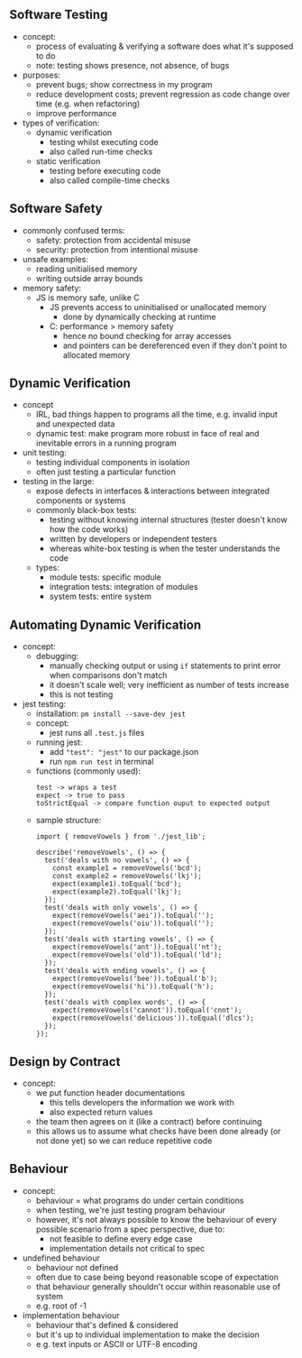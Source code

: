 Software Testing
-
- concept:
  - process of evaluating & verifying a software does what it's supposed to do
  - note: testing shows presence, not absence, of bugs
- purposes:
  - prevent bugs; show correctness in my program
  - reduce development costs; prevent regression as code change over time (e.g. when refactoring)
  - improve performance
- types of verification:
  - dynamic verification
    - testing whilst executing code
    - also called run-time checks
  - static verification
    - testing before executing code
    - also called compile-time checks

Software Safety
-
- commonly confused terms:
  - safety: protection from accidental misuse
  - security: protection from intentional misuse
- unsafe examples:
  - reading unitialised memory
  - writing outside array bounds
- memory safety:
  - JS is memory safe, unlike C
    - JS prevents access to uninitialised or unallocated memory
      - done by dynamically checking at runtime
    - C: performance > memory safety
      - hence no bound checking for array accesses
      - and pointers can be dereferenced even if they don't point to allocated memory

Dynamic Verification
-
- concept
  - IRL, bad things happen to programs all the time, e.g. invalid input and unexpected data
  - dynamic test: make program more robust in face of real and inevitable errors in a running program
- unit testing:
  - testing individual components in isolation
  - often just testing a particular function
- testing in the large:
  - expose defects in interfaces & interactions between integrated components or systems
  - commonly black-box tests:
    - testing without knowing internal structures (tester doesn't know how the code works)
    - written by developers or independent testers
    - whereas white-box testing is when the tester understands the code
  - types:
    - module tests: specific module
    - integration tests: integration of modules
    - system tests: entire system

Automating Dynamic Verification
-
- concept:
  - debugging:
    - manually checking output or using `if` statements to print error when comparisons don't match
    - it doesn't scale well; very inefficient as number of tests increase
    - this is not testing
- jest testing:
  - installation: `pm install --save-dev jest`
  - concept:
    - jest runs all `.test.js` files
  - running jest:
    - add `"test": "jest"` to our package.json
    - run `npm run test` in terminal
  - functions (commonly used):
    ```
    test -> wraps a test
    expect -> true to pass
    toStrictEqual -> compare function ouput to expected output
    ```
  - sample structure:
    ```
    import { removeVowels } from './jest_lib';
    
    describe('removeVowels', () => {
      test('deals with no vowels', () => {
        const example1 = removeVowels('bcd');
        const example2 = removeVowels('lkj');
        expect(example1).toEqual('bcd');
        expect(example2).toEqual('lkj');
      });
      test('deals with only vowels', () => {
        expect(removeVowels('aei')).toEqual('');
        expect(removeVowels('oiu')).toEqual('');
      });
      test('deals with starting vowels', () => {
        expect(removeVowels('ant')).toEqual('nt');
        expect(removeVowels('old')).toEqual('ld');
      });
      test('deals with ending vowels', () => {
        expect(removeVowels('bee')).toEqual('b');
        expect(removeVowels('hi')).toEqual('h');
      });
      test('deals with complex words', () => {
        expect(removeVowels('cannot')).toEqual('cnnt');
        expect(removeVowels('delicious')).toEqual('dlcs');
      });
    });
    ```

Design by Contract
-
- concept:
  - we put function header documentations
    - this tells developers the information we work with
    - also expected return values
  - the team then agrees on it (like a contract) before continuing
  - this allows us to assume what checks have been done already (or not done yet) so we can reduce repetitive code

Behaviour
-
- concept:
  - behaviour = what programs do under certain conditions
  - when testing, we're just testing program behaviour
  - however, it's not always possible to know the behaviour of every possible scenario from a spec perspective, due to:
    - not feasible to define every edge case
    - implementation details not critical to spec
- undefined behaviour
  - behaviour not defined
  - often due to case being beyond reasonable scope of expectation
  - that behaviour generally shouldn't occur within reasonable use of system
  - e.g. root of -1
- implementation behaviour
  - behaviour that's defined & considered
  - but it's up to individual implementation to make the decision
  - e.g. text inputs or ASCII or UTF-8 encoding
